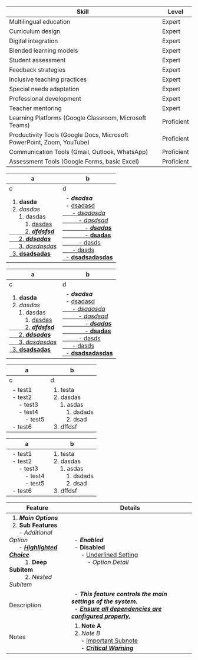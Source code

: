 | Skill                                | Level        |
|-------------------------------------|--------------|
| Multilingual education              | Expert       |
| Curriculum design                   | Expert       |
| Digital integration                 | Expert       |
| Blended learning models             | Expert       |
| Student assessment                  | Expert       |
| Feedback strategies                 | Expert       |
| Inclusive teaching practices        | Expert       |
| Special needs adaptation            | Expert       |
| Professional development            | Expert       |
| Teacher mentoring                   | Expert       |
| Learning Platforms (Google Classroom, Microsoft Teams) | Proficient   |
| Productivity Tools (Google Docs, Microsoft PowerPoint, Zoom, YouTube) | Proficient   |
| Communication Tools (Gmail, Outlook, WhatsApp) | Proficient   |
| Assessment Tools (Google Forms, basic Excel) | Proficient   |



| a | b |
| --- | --- |
| c | d |
| &nbsp;&nbsp;1. **dasda**<br>&nbsp;&nbsp;2. _dasdas_<br>&nbsp;&nbsp;&nbsp;&nbsp;&nbsp;&nbsp;1. dasdas<br>&nbsp;&nbsp;&nbsp;&nbsp;&nbsp;&nbsp;&nbsp;&nbsp;&nbsp;&nbsp;1. <u>dasdas<u><br>&nbsp;&nbsp;&nbsp;&nbsp;&nbsp;&nbsp;&nbsp;&nbsp;&nbsp;&nbsp;2. <u>_**dfdsfsd**_<u><br>&nbsp;&nbsp;&nbsp;&nbsp;&nbsp;&nbsp;2. _**ddsadas**_<br>&nbsp;&nbsp;&nbsp;&nbsp;&nbsp;&nbsp;3. <u>_dasdasdas_<u><br>&nbsp;&nbsp;3. <u>**dsadsadas**<u><br> | &nbsp;&nbsp;- _**dsadsa**_<br>&nbsp;&nbsp;- <u>dsadasd<u><br>&nbsp;&nbsp;&nbsp;&nbsp;&nbsp;&nbsp;- <u>_dsadasda_<u><br>&nbsp;&nbsp;&nbsp;&nbsp;&nbsp;&nbsp;&nbsp;&nbsp;&nbsp;&nbsp;- _dasdsad_<br>&nbsp;&nbsp;&nbsp;&nbsp;&nbsp;&nbsp;&nbsp;&nbsp;&nbsp;&nbsp;&nbsp;&nbsp;&nbsp;&nbsp;- <u>_**dsadas**_<u><br>&nbsp;&nbsp;&nbsp;&nbsp;&nbsp;&nbsp;&nbsp;&nbsp;&nbsp;&nbsp;&nbsp;&nbsp;&nbsp;&nbsp;- **dsadas**<br>&nbsp;&nbsp;&nbsp;&nbsp;&nbsp;&nbsp;&nbsp;&nbsp;&nbsp;&nbsp;- dasds<br>&nbsp;&nbsp;&nbsp;&nbsp;&nbsp;&nbsp;- dasds<br>&nbsp;&nbsp;- <u>**dsadsadasdas**<u><br> |



| a | b |
| --- | --- |
| c | d |
| &nbsp;&nbsp;1. **dasda**<br>&nbsp;&nbsp;2. _dasdas_<br>&nbsp;&nbsp;&nbsp;&nbsp;&nbsp;&nbsp;1. dasdas<br>&nbsp;&nbsp;&nbsp;&nbsp;&nbsp;&nbsp;&nbsp;&nbsp;&nbsp;&nbsp;1. <u>dasdas<u><br>&nbsp;&nbsp;&nbsp;&nbsp;&nbsp;&nbsp;&nbsp;&nbsp;&nbsp;&nbsp;2. <u>_**dfdsfsd**_<u><br>&nbsp;&nbsp;&nbsp;&nbsp;&nbsp;&nbsp;2. _**ddsadas**_<br>&nbsp;&nbsp;&nbsp;&nbsp;&nbsp;&nbsp;3. <u>_dasdasdas_<u><br>&nbsp;&nbsp;3. <u>**dsadsadas**<u><br> | &nbsp;&nbsp;- _**dsadsa**_<br>&nbsp;&nbsp;- <u>dsadasd<u><br>&nbsp;&nbsp;&nbsp;&nbsp;&nbsp;&nbsp;- <u>_dsadasda_<u><br>&nbsp;&nbsp;&nbsp;&nbsp;&nbsp;&nbsp;&nbsp;&nbsp;&nbsp;&nbsp;- _dasdsad_<br>&nbsp;&nbsp;&nbsp;&nbsp;&nbsp;&nbsp;&nbsp;&nbsp;&nbsp;&nbsp;&nbsp;&nbsp;&nbsp;&nbsp;- <u>_**dsadas**_<u><br>&nbsp;&nbsp;&nbsp;&nbsp;&nbsp;&nbsp;&nbsp;&nbsp;&nbsp;&nbsp;&nbsp;&nbsp;&nbsp;&nbsp;- **dsadas**<br>&nbsp;&nbsp;&nbsp;&nbsp;&nbsp;&nbsp;&nbsp;&nbsp;&nbsp;&nbsp;- dasds<br>&nbsp;&nbsp;&nbsp;&nbsp;&nbsp;&nbsp;- dasds<br>&nbsp;&nbsp;- <u>**dsadsadasdas**<u><br> |




| a | b |
| --- | --- |
| c | d |
| &nbsp;&nbsp;- test1<br>&nbsp;&nbsp;- test2<br>&nbsp;&nbsp;&nbsp;&nbsp;&nbsp;&nbsp;- test3<br>&nbsp;&nbsp;&nbsp;&nbsp;&nbsp;&nbsp;- test4<br>&nbsp;&nbsp;&nbsp;&nbsp;&nbsp;&nbsp;&nbsp;&nbsp;&nbsp;&nbsp;- test5<br>&nbsp;&nbsp;- test6<br> | &nbsp;&nbsp;1. testa<br>&nbsp;&nbsp;2. dasdas<br>&nbsp;&nbsp;&nbsp;&nbsp;&nbsp;&nbsp;1. asdas<br>&nbsp;&nbsp;&nbsp;&nbsp;&nbsp;&nbsp;&nbsp;&nbsp;&nbsp;&nbsp;1. dsdads<br>&nbsp;&nbsp;&nbsp;&nbsp;&nbsp;&nbsp;&nbsp;&nbsp;&nbsp;&nbsp;2. dsad<br>&nbsp;&nbsp;3. dffdsf<br> |


| a | b |
| --- | --- |
| &nbsp;&nbsp;- test1<br>&nbsp;&nbsp;- test2<br>&nbsp;&nbsp;&nbsp;&nbsp;&nbsp;&nbsp;- test3<br>&nbsp;&nbsp;&nbsp;&nbsp;&nbsp;&nbsp;&nbsp;&nbsp;&nbsp;&nbsp;- test4<br>&nbsp;&nbsp;&nbsp;&nbsp;&nbsp;&nbsp;&nbsp;&nbsp;&nbsp;&nbsp;- test5<br>&nbsp;&nbsp;- test6<br> | &nbsp;&nbsp;1. testa<br>&nbsp;&nbsp;2. dasdas<br>&nbsp;&nbsp;&nbsp;&nbsp;&nbsp;&nbsp;1. asdas<br>&nbsp;&nbsp;&nbsp;&nbsp;&nbsp;&nbsp;&nbsp;&nbsp;&nbsp;&nbsp;1. dsdads<br>&nbsp;&nbsp;&nbsp;&nbsp;&nbsp;&nbsp;&nbsp;&nbsp;&nbsp;&nbsp;2. dsad<br>&nbsp;&nbsp;3. dffdsf<br> |


| Feature | Details |
| --- | --- |
| &nbsp;&nbsp;1. _**Main Options**_<br>&nbsp;&nbsp;2. **Sub Features**<br>&nbsp;&nbsp;&nbsp;&nbsp;&nbsp;&nbsp;- _Additional Option_<br>&nbsp;&nbsp;&nbsp;&nbsp;&nbsp;&nbsp;- <u>_**Highlighted Choice**_</u><br>&nbsp;&nbsp;&nbsp;&nbsp;&nbsp;&nbsp;&nbsp;&nbsp;&nbsp;&nbsp;1. **Deep Subitem**<br>&nbsp;&nbsp;&nbsp;&nbsp;&nbsp;&nbsp;&nbsp;&nbsp;&nbsp;&nbsp;2. _Nested Subitem_<br> | &nbsp;&nbsp;- _**Enabled**_<br>&nbsp;&nbsp;- **Disabled**<br>&nbsp;&nbsp;&nbsp;&nbsp;&nbsp;&nbsp;- <u>Underlined Setting</u><br>&nbsp;&nbsp;&nbsp;&nbsp;&nbsp;&nbsp;&nbsp;&nbsp;&nbsp;&nbsp;- _Option Detail_<br> |
| Description | &nbsp;&nbsp;- _**This feature controls the main settings of the system.**_<br>&nbsp;&nbsp;- <u>_**Ensure all dependencies are configured properly.**_</u><br> |
| Notes | &nbsp;&nbsp;1. **Note A**<br>&nbsp;&nbsp;2. _Note B_<br>&nbsp;&nbsp;&nbsp;&nbsp;&nbsp;&nbsp;- <u>Important Subnote</u><br>&nbsp;&nbsp;&nbsp;&nbsp;&nbsp;&nbsp;- <u>_**Critical Warning**_</u><br> |
